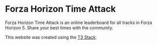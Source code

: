 # Forza Horizon Time Attack

Forza Horizon Time Attack is an online leaderboard for all tracks in Forza Horizon 5. Share your best times with the community.

This website was created using the [T3 Stack](https://create.t3.gg/).
